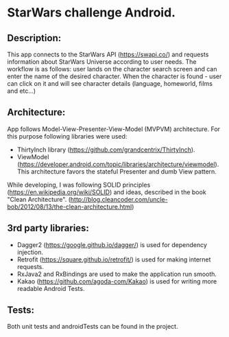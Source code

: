 # StarWars challenge Android.


## Description:
This app connects to the StarWars API (https://swapi.co/) and requests information about StarWars Universe
according to user needs. The workflow is as follows: user lands on the character search screen and can
enter the name of the desired character. When the character is found - user can click on it and will see character details
(language, homeworld, films and etc...)

## Architecture:
App follows Model-View-Presenter-View-Model (MVPVM) architecture. For this purpose following libraries were used:
- ThirtyInch library (https://github.com/grandcentrix/ThirtyInch).
- ViewModel (https://developer.android.com/topic/libraries/architecture/viewmodel). 
This architecture favors the stateful Presenter and dumb View pattern.

While developing, I was following SOLID principles (https://en.wikipedia.org/wiki/SOLID) and ideas, described in
the book "Clean Architecture". (http://blog.cleancoder.com/uncle-bob/2012/08/13/the-clean-architecture.html)

## 3rd party libraries:
- Dagger2 (https://google.github.io/dagger/) is used for dependency injection.
- Retrofit (https://square.github.io/retrofit/) is used for making internet requests.
- RxJava2 and RxBindings are used to make the application run smooth.
- Kakao (https://github.com/agoda-com/Kakao) is used for writing more readable Android Tests.


## Tests:
Both unit tests and androidTests can be found in the project.